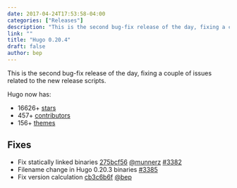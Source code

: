 ```yaml
---
date: 2017-04-24T17:53:58-04:00
categories: ["Releases"]
description: "This is the second bug-fix release of the day, fixing a couple of issues related to the new release scripts"
link: ""
title: "Hugo 0.20.4"
draft: false
author: bep
---
```


This is the second bug-fix release of the day, fixing a couple of issues related to the new release scripts.

Hugo now has:

* 16626&#43; [stars](https://github.com/gohugoio/hugo/stargazers)
* 457&#43; [contributors](https://github.com/gohugoio/hugo/graphs/contributors)
* 156&#43; [themes](http://themes.gohugo.io/)

## Fixes

* Fix statically linked binaries [275bcf56](https://github.com/gohugoio/hugo/commit/275bcf566c7cb72367d4423cf4810319311ff680) [@munnerz](https://github.com/munnerz) [#3382](https://github.com/gohugoio/hugo/issues/3382) 
* Filename change in Hugo 0.20.3 binaries [#3385](https://github.com/gohugoio/hugo/issues/3385)
* Fix version calculation [cb3c6b6f](https://github.com/gohugoio/hugo/commit/cb3c6b6f7670f85189a4a3637e7132901d1ed6e9) [@bep](https://github.com/bep) 